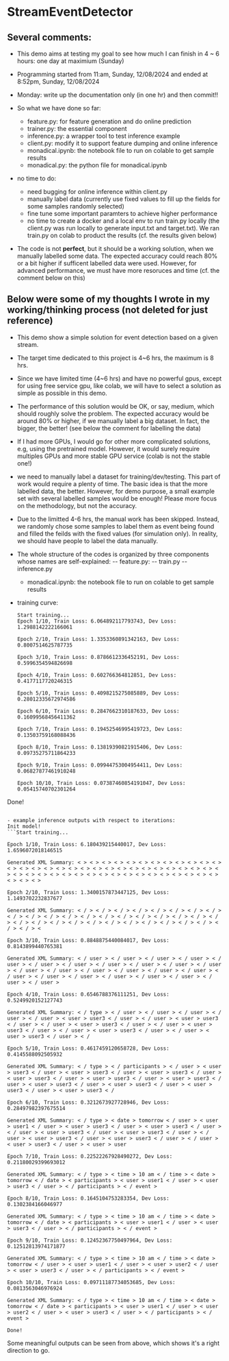 # StreamEventDetector

## Several comments:

- This demo aims at testing my goal to see how much I can finish in 4 ~ 6 hours: one day at maximium (Sunday)
- Programming started from 11:am, Sunday, 12/08/2024 and ended at 8:52pm, Sunday, 12/08/2024
- Monday: write up the documentation only (in one hr) and then commit!!
- So what we have done so far:
  - feature.py: for feature generation and do online prediction 
  - trainer.py: the essential component
  - inference.py: a wrapper tool to test inference example
  - client.py: modify it to support feature dumping and online inference 
  - monadical.ipynb: the notebook file to run on colable to get sample results
  - monadical.py: the python file for monadical.ipynb

- no time to do:
  - need bugging for online inference within client.py
  - manually label data (currently use fixed values to fill up the fields for some samples randomly selected)
  - fine tune some important paramters to achieve higher performance
  - no time to create a docker and a local env to run train.py locally (the client.py was run locally to generate input.txt and target.txt). We ran train.py on colab to product the results (cf. the results given below)

- The code is not **perfect**, but it should be a working solution, when we manually labelled some data. The expected accuracy could reach 80% or a bit higher if sufficent labelled data were used. However, for advanced performance, we must have more resoruces and time (cf. the comment below on this) 


## Below were some of my thoughts I wrote in my working/thinking process (not deleted for just reference)

- This demo show a simple solution for event detection based on a given stream.
- The target time dedicated to this project is 4~6 hrs, the maximum is 8 hrs.
- Since we have limited time (4~6 hrs) and have no powerful gpus, except for using free service gpu, like colab, we will have to select a solution as simple as possible in this demo.
- The performance of this solution would be OK, or say, medium, which should roughly solve the problem. The expected accuracy would be around 80% or higher, if we manually label a big dataset. In fact, the bigger, the better! (see below the comment for labelling the data)
- If I had more GPUs, I would go for other more complicated solutions, e.g, using the pretrained model. However, it would surely require multiples GPUs and more stable GPU service (colab is not the stable one!)
- we need to manually label a dataset for training/dev/testing. This part of work would require a plenty of time. The basic idea is that the more labelled data, the better. However, for demo purpose, a small example set with several labelled samples would be enough! Please more focus on the methodology, but not the accuracy.
- Due to the limitted 4-6 hrs, the manual work has been skipped. Instead, we randomly chose some samples to label them as event being found and filled the feilds with the fixed values (for simulation only). In reality, we should have people to label the data manually.

- The whole structure of the codes is organized by three components whose names are self-explained: 
  -- feature.py: 
  -- train.py
  -- inference.py
  - monadical.ipynb: the notebook file to run on colable to get sample results


- training curve:
  ```Init model!
  Start training...
  Epoch 1/10, Train Loss: 6.064892117793743, Dev Loss: 1.2988142222166061

  Epoch 2/10, Train Loss: 1.3353360891342163, Dev Loss: 0.8007514625787735

  Epoch 3/10, Train Loss: 0.8786612336452191, Dev Loss: 0.5996354594826698

  Epoch 4/10, Train Loss: 0.602766364812851, Dev Loss: 0.4177117720246315

  Epoch 5/10, Train Loss: 0.4098215275085889, Dev Loss: 0.28012335672974586

  Epoch 6/10, Train Loss: 0.2847662310187633, Dev Loss: 0.16099568456411362

  Epoch 7/10, Train Loss: 0.19452546995419723, Dev Loss: 0.13503759168088436

  Epoch 8/10, Train Loss: 0.13819390821915406, Dev Loss: 0.09735275711864233

  Epoch 9/10, Train Loss: 0.09944753004954411, Dev Loss: 0.06827877461910248

  Epoch 10/10, Train Loss: 0.07387460854191047, Dev Loss: 0.05415740702301264

Done!
  ```

- example inference outputs with respect to iterations:
  Init model!
```Start training...

Epoch 1/10, Train Loss: 6.180439215440017, Dev Loss: 1.6596072018146515

Generated XML Summary: < > < > < > < > < > < > < > < > < > < > < > < > < > < > < > < > < > < > < > < > < > < > < > < > < > < > < > < > < > < > < > < > < > < > < > < > < > < > < > < > < > < > < > < > < > < > < > < > < > < >

Epoch 2/10, Train Loss: 1.3400157873447125, Dev Loss: 1.1493702232837677

Generated XML Summary: < / > < / > < / > < / > < / > < / > < / > < / > < / > < / > < / > < / > < / > < / > < / > < / > < / > < / > < / > < / > < / > < / > < / > < / > < / > < / > < / > < / > < / > < / > < / > < / > < / > <

Epoch 3/10, Train Loss: 0.8848875440084017, Dev Loss: 0.8143899440765381

Generated XML Summary: < / user > < / user > < / user > < / user > < / user > < / user > < / user > < / user > < / user > < / user > < / user > < / user > < / user > < / user > < / user > < / user > < / user > < / user > < / user > < / user > < / user > < / user > < / user > < / user > < / user >

Epoch 4/10, Train Loss: 0.6546788376111251, Dev Loss: 0.5249920152127743

Generated XML Summary: < / type > < / user > < / user > < / user > < / user > < / user > < user > user3 < / user > < / user > < user > user3 < / user > < / user > < user > user3 < / user > < / user > < user > user3 < / user > < / user > < user > user3 < / user > < / user > < user > user3 < / user > < /

Epoch 5/10, Train Loss: 0.4617459120658728, Dev Loss: 0.4145588092505932

Generated XML Summary: < / type > < / participants > < / user > < user > user3 < / user > < user > user3 < / user > < user > user3 < / user > < user > user3 < / user > < user > user3 < / user > < user > user3 < / user > < user > user3 < / user > < user > user3 < / user > < user > user3 < / user > < user > user3 < /

Epoch 6/10, Train Loss: 0.3212673927728946, Dev Loss: 0.28497982397675514

Generated XML Summary: < / type > < date > tomorrow < / user > < user > user1 < / user > < user > user3 < / user > < user > user3 < / user > < / user > < user > user3 < / user > < user > user3 < / user > < / user > < user > user3 < / user > < user > user3 < / user > < / user > < user > user3 < / user > < user > user

Epoch 7/10, Train Loss: 0.22522267928490272, Dev Loss: 0.21180029399693012

Generated XML Summary: < / type > < time > 10 am < / time > < date > tomorrow < / date > < participants > < user > user1 < / user > < user > user3 < / user > < / participants > < / event >

Epoch 8/10, Train Loss: 0.1645104753283354, Dev Loss: 0.1302384166046977

Generated XML Summary: < / type > < time > 10 am < / time > < date > tomorrow < / date > < participants > < user > user1 < / user > < user > user3 < / user > < / participants > < / event >

Epoch 9/10, Train Loss: 0.12452367750497964, Dev Loss: 0.12512813974171877

Generated XML Summary: < / type > < time > 10 am < / time > < date > tomorrow < / user > < user > user1 < / user > < user > user2 < / user > < user > user3 < / user > < / participants > < / event >

Epoch 10/10, Train Loss: 0.09711187734053685, Dev Loss: 0.0813563046976924

Generated XML Summary: < / type > < time > 10 am < / time > < date > tomorrow < / date > < participants > < user > user1 < / user > < user > user2 < / user > < user > user3 < / user > < / participants > < / event >

Done!
```
Some meaningful outputs can be seen from above, which shows it's a right direction to go.


